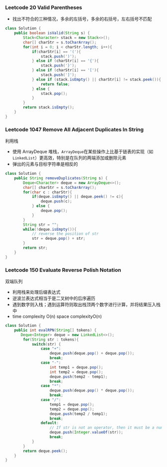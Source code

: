 ### Leetcode 20 Valid Parentheses

- 找出不符合的三种情况，多余的左括号，多余的右括号，左右括号不匹配

```java
class Solution {
    public boolean isValid(String s) {
        Stack<Character> stack = new Stack<>();
        char[] charStr = s.toCharArray();
        for(int i = 0; i < charStr.length; i++){
            if(charStr[i] == '('){
                stack.push(')');
            } else if (charStr[i] == '{'){
                stack.push('}');
            } else if (charStr[i] == '['){
                stack.push(']');
            } else if (stack.isEmpty() || charStr[i] != stack.peek()){
                return false;
            } else {
                stack.pop();
            }
        }
        return stack.isEmpty();
    }
}
```

### Leetcode 1047 Remove All Adjacent Duplicates In String

利用栈

- 使用 ArrayDeque 堆栈，`ArrayDeque`在某些操作上比基于链表的实现（如`LinkedList`）更高效，特别是在队列的两端添加或删除元素
- 弹出的元素与目标字符串是相反的

```java
class Solution {
    public String removeDuplicates(String s) {
        Deque<Character> deque = new ArrayDeque<>();
        char[] charStr = s.toCharArray();
        for(char c : charStr){
            if(deque.isEmpty() || deque.peek() != c){
                deque.push(c);
            } else {
                deque.pop();
            }
        }
        String str = "";
        while(!deque.isEmpty()){
            // reverse the position of str
            str = deque.pop() + str;
        }
        return str;
    }
}
```

### Leetcode 150 Evaluate Reverse Polish Notation

双端队列

- 利用栈来处理后缀表达式
- 逆波兰表达式相当于是二叉树中的后序遍历
- 遇到数字则入栈；遇到运算符则取出栈顶两个数字进行计算，并将结果压入栈中
- time complexity O(n) space complexityO(n)

```java
class Solution {
    public int evalRPN(String[] tokens) {
       Deque<Integer> deque = new LinkedList<>();
        for(String str : tokens){
            switch(str) {
                case "+":
                    deque.push(deque.pop() + deque.pop());
                    break;
                case "-":
                    int temp1 = deque.pop();
                    int temp2 = deque.pop();
                    deque.push(temp2 - temp1);
                    break;
                case "*":
                    deque.push(deque.pop() * deque.pop());
                    break;
                case "/":
                    temp1 = deque.pop();
                    temp2 = deque.pop();
                    deque.push(temp2 / temp1);
                    break;
                default:
                    // If str is not an operator, then it must be a number
                    deque.push(Integer.valueOf(str));
                    break;
            }
        }
        return deque.peek();
    }
}
```
